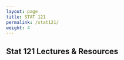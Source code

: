 ```yaml
---
layout: page
title: STAT 121
permalink: /stat121/
weight: 4
---
```


## **Stat 121 Lectures & Resources** 
